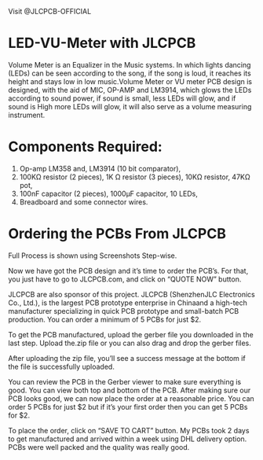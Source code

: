 Visit @JLCPCB-OFFICIAL

# LED-VU-Meter with JLCPCB
Volume Meter is an Equalizer in the Music systems. In which lights dancing (LEDs) can be seen according to the song, if the song is loud, it reaches its height and stays low in low music.Volume Meter or VU meter PCB design is designed, with the aid of MIC, OP-AMP and LM3914, which glows the LEDs according to sound power, if sound is small, less LEDs will glow, and if sound is High more LEDs will glow, it will also serve as a volume measuring instrument.

# Components Required:
1. Op-amp LM358 and, LM3914 (10 bit comparator),
2. 100KΩ resistor (2 pieces), 1K Ω resistor (3 pieces), 10KΩ resistor, 47KΩ pot,
3. 100nF capacitor (2 pieces), 1000µF capacitor, 10 LEDs,
4. Breadboard and some connector wires.

# Ordering the PCBs From JLCPCB
Full Process is shown using Screenshots Step-wise.

Now we have got the PCB design and it’s time to order the PCB’s. For that, you just have to go to JLCPCB.com, and click on “QUOTE NOW” button.

JLCPCB are also sponsor of this project. JLCPCB (ShenzhenJLC Electronics Co., Ltd.), is the largest PCB prototype enterprise in Chinaand a high-tech manufacturer specializing in quick PCB prototype and small-batch PCB production. You can order a minimum of 5 PCBs for just $2.

To get the PCB manufactured, upload the gerber file you downloaded in the last step. Upload the.zip file or you can also drag and drop the gerber files.

After uploading the zip file, you’ll see a success message at the bottom if the file is successfully uploaded.

You can review the PCB in the Gerber viewer to make sure everything is good. You can view both top and bottom of the PCB. After making sure our PCB looks good, we can now place the order at a reasonable price. You can order 5 PCBs for just $2 but if it’s your first order then you can get 5 PCBs for $2.

To place the order, click on “SAVE TO CART” button. My PCBs took 2 days to get manufactured and arrived within a week using DHL delivery option. PCBs were well packed and the quality was really good.
